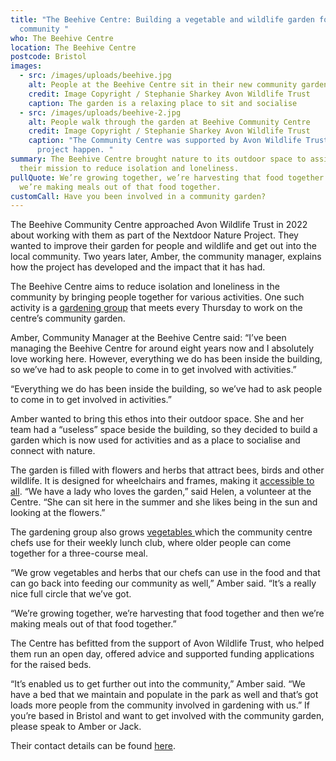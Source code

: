```yaml
---
title: "The Beehive Centre: Building a vegetable and wildlife garden for the
  community "
who: The Beehive Centre
location: The Beehive Centre
postcode: Bristol
images:
  - src: /images/uploads/beehive.jpg
    alt: People at the Beehive Centre sit in their new community garden
    credit: Image Copyright / Stephanie Sharkey Avon Wildlife Trust
    caption: The garden is a relaxing place to sit and socialise
  - src: /images/uploads/beehive-2.jpg
    alt: People walk through the garden at Beehive Community Centre
    credit: Image Copyright / Stephanie Sharkey Avon Wildlife Trust
    caption: "The Community Centre was supported by Avon Wildlife Trust to make the
      project happen. "
summary: The Beehive Centre brought nature to its outdoor space to assist in
  their mission to reduce isolation and loneliness.
pullQuote: We’re growing together, we’re harvesting that food together and then
  we’re making meals out of that food together.
customCall: Have you been involved in a community garden?
---
```

The Beehive Community Centre approached Avon Wildlife Trust in 2022 about working with them as part of the Nextdoor Nature Project. They wanted to improve their garden for people and wildlife and get out into the local community. Two years later, Amber, the community manager, explains how the project has developed and the impact that it has had.

The Beehive Centre aims to reduce isolation and loneliness in the community by bringing people together for various activities. One such activity is a [gardening group](https://nextdoornaturehub.org.uk/stories/the-mile-cross-community-garden-at-the-phoenix-centre-norwich) that meets every Thursday to work on the centre’s community garden. 

Amber, Community Manager at the Beehive Centre said: “I’ve been managing the Beehive Centre for around eight years now and I absolutely love working here. However, everything we do has been inside the building, so we’ve had to ask people to come in to get involved with activities.”

“Everything we do has been inside the building, so we’ve had to ask people to come in to get involved in activities.”

Amber wanted to bring this ethos into their outdoor space. She and her team had a “useless” space beside the building, so they decided to build a garden which is now used for activities and as a place to socialise and connect with nature. 

The garden is filled with flowers and herbs that attract bees, birds and other wildlife. It is designed for wheelchairs and frames, making it [accessible to all](https://nextdoornaturehub.org.uk/guides/making-sure-everyone-can-access-your-group-or-project). “We have a lady who loves the garden,” said Helen, a volunteer at the Centre. “She can sit here in the summer and she likes being in the sun and looking at the flowers.” 

The gardening group also grows [vegetables ](https://nextdoornaturehub.org.uk/stories/from-rubbish-tip-to-wildlife-friendly-vegetable-garden)which the community centre chefs use for their weekly lunch club, where older people can come together for a three-course meal. 

“We grow vegetables and herbs that our chefs can use in the food and that can go back into feeding our community as well,” Amber said. “It’s a really nice full circle that we’ve got.

“We’re growing together, we’re harvesting that food together and then we’re making meals out of that food together.”

The Centre has befitted from the support of Avon Wildlife Trust, who helped them run an open day, offered advice and supported funding applications for the raised beds. 

“It’s enabled us to get further out into the community,” Amber said. “We have a bed that we maintain and populate in the park as well and that’s got loads more people from the community involved in gardening with us.”
If you’re based in Bristol and want to get involved with the community garden, please speak to Amber or Jack. 

Their contact details can be found [here](https://thebeehivebristol.co.uk/contact/).